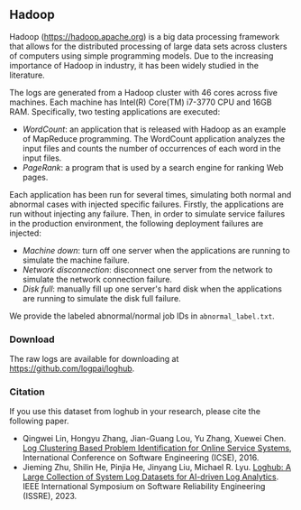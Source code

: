 ## Hadoop
Hadoop (https://hadoop.apache.org) is a big data processing framework that allows for the distributed processing of large data sets across clusters of computers using simple programming models. Due to the increasing importance of Hadoop in industry, it has been widely studied in the literature. 

The logs are generated from a Hadoop cluster with 46 cores across five machines. Each machine has Intel(R) Core(TM) i7-3770 CPU and 16GB RAM. Specifically, two testing applications are executed:
+ *WordCount*: an application that is released with Hadoop as an example of MapReduce programming. The WordCount application analyzes the input files and counts the number of occurrences of each word in the input files.
+ *PageRank*: a program that is used by a search engine for ranking Web pages. 

Each application has been run for several times, simulating both normal and abnormal cases with injected specific failures. Firstly, the applications are run without injecting any failure. Then, in order to simulate service failures in the production environment, the following deployment failures are injected:
+ *Machine down*: turn off one server when the applications are running to simulate the machine failure.
+ *Network disconnection*: disconnect one server from the network to simulate the network connection failure.
+ *Disk full*: manually fill up one server's hard disk when the applications are running to simulate the disk full failure.

We provide the labeled abnormal/normal job IDs in `abnormal_label.txt`.

### Download
The raw logs are available for downloading at https://github.com/logpai/loghub.

### Citation
If you use this dataset from loghub in your research, please cite the following paper.
+ Qingwei Lin, Hongyu Zhang, Jian-Guang Lou, Yu Zhang, Xuewei Chen. [Log Clustering Based Problem Identification for Online Service Systems](http://ieeexplore.ieee.org/document/7883294/), International Conference on Software Engineering (ICSE), 2016.
+ Jieming Zhu, Shilin He, Pinjia He, Jinyang Liu, Michael R. Lyu. [Loghub: A Large Collection of System Log Datasets for AI-driven Log Analytics](https://arxiv.org/abs/2008.06448). IEEE International Symposium on Software Reliability Engineering (ISSRE), 2023.
